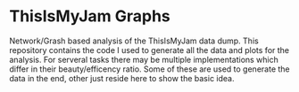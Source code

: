 ThisIsMyJam Graphs
===================

Network/Grash based analysis of the ThisIsMyJam data dump.
This repository contains the code I used to generate all the data and plots for the analysis.
For serveral tasks there may be multiple implementations which differ in their beauty/efficency ratio.
Some of these are used to generate the data in the end, other just reside here to show the basic idea.

